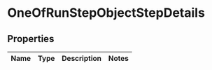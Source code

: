 # OneOfRunStepObjectStepDetails

## Properties
Name | Type | Description | Notes
------------ | ------------- | ------------- | -------------
